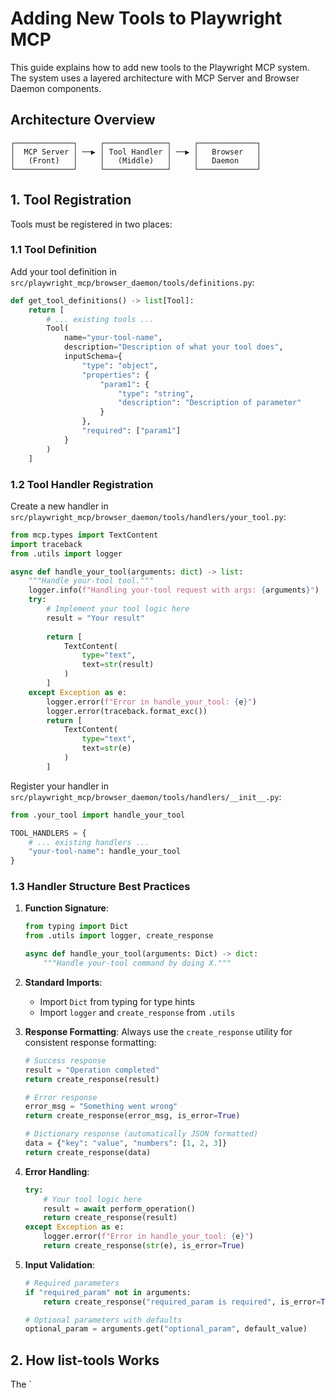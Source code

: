 # Adding New Tools to Playwright MCP

This guide explains how to add new tools to the Playwright MCP system. The system uses a layered architecture with MCP Server and Browser Daemon components.

## Architecture Overview

```
┌─────────────┐     ┌──────────────┐     ┌─────────────┐
│  MCP Server │ ──▶ │ Tool Handler │ ──▶ │   Browser   │
│   (Front)   │     │   (Middle)   │     │   Daemon    │
└─────────────┘     └──────────────┘     └─────────────┘
```

## 1. Tool Registration

Tools must be registered in two places:

### 1.1 Tool Definition

Add your tool definition in `src/playwright_mcp/browser_daemon/tools/definitions.py`:

```python
def get_tool_definitions() -> list[Tool]:
    return [
        # ... existing tools ...
        Tool(
            name="your-tool-name",
            description="Description of what your tool does",
            inputSchema={
                "type": "object",
                "properties": {
                    "param1": {
                        "type": "string",
                        "description": "Description of parameter"
                    }
                },
                "required": ["param1"]
            }
        )
    ]
```

### 1.2 Tool Handler Registration

Create a new handler in `src/playwright_mcp/browser_daemon/tools/handlers/your_tool.py`:

```python
from mcp.types import TextContent
import traceback
from .utils import logger

async def handle_your_tool(arguments: dict) -> list:
    """Handle your-tool tool."""
    logger.info(f"Handling your-tool request with args: {arguments}")
    try:
        # Implement your tool logic here
        result = "Your result"
        
        return [
            TextContent(
                type="text",
                text=str(result)
            )
        ]
    except Exception as e:
        logger.error(f"Error in handle_your_tool: {e}")
        logger.error(traceback.format_exc())
        return [
            TextContent(
                type="text",
                text=str(e)
            )
        ]
```

Register your handler in `src/playwright_mcp/browser_daemon/tools/handlers/__init__.py`:

```python
from .your_tool import handle_your_tool

TOOL_HANDLERS = {
    # ... existing handlers ...
    "your-tool-name": handle_your_tool
}
```

### 1.3 Handler Structure Best Practices

1. **Function Signature**:
   ```python
   from typing import Dict
   from .utils import logger, create_response

   async def handle_your_tool(arguments: Dict) -> dict:
       """Handle your-tool command by doing X."""
   ```

2. **Standard Imports**:
   - Import `Dict` from typing for type hints
   - Import `logger` and `create_response` from `.utils`

3. **Response Formatting**:
   Always use the `create_response` utility for consistent response formatting:
   ```python
   # Success response
   result = "Operation completed"
   return create_response(result)

   # Error response
   error_msg = "Something went wrong"
   return create_response(error_msg, is_error=True)

   # Dictionary response (automatically JSON formatted)
   data = {"key": "value", "numbers": [1, 2, 3]}
   return create_response(data)
   ```

4. **Error Handling**:
   ```python
   try:
       # Your tool logic here
       result = await perform_operation()
       return create_response(result)
   except Exception as e:
       logger.error(f"Error in handle_your_tool: {e}")
       return create_response(str(e), is_error=True)
   ```

5. **Input Validation**:
   ```python
   # Required parameters
   if "required_param" not in arguments:
       return create_response("required_param is required", is_error=True)
   
   # Optional parameters with defaults
   optional_param = arguments.get("optional_param", default_value)
   ```

## 2. How list-tools Works

The `